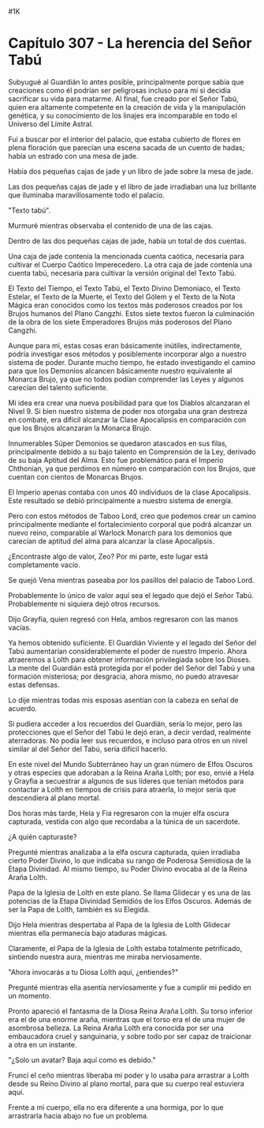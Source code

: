 
#1K 

# Capítulo 307 - La herencia del Señor Tabú


Subyugué al Guardián lo antes posible, principalmente porque sabía que creaciones como él podrían ser peligrosas incluso para mí si decidía sacrificar su vida para matarme. Al final, fue creado por el Señor Tabú, quien era altamente competente en la creación de vida y la manipulación genética, y su conocimiento de los linajes era incomparable en todo el Universo del Límite Astral.

Fui a buscar por el interior del palacio, que estaba cubierto de flores en plena floración que parecían una escena sacada de un cuento de hadas; había un estrado con una mesa de jade.

Había dos pequeñas cajas de jade y un libro de jade sobre la mesa de jade.

Las dos pequeñas cajas de jade y el libro de jade irradiaban una luz brillante que iluminaba maravillosamente todo el palacio.

"Texto tabú".

Murmuré mientras observaba el contenido de una de las cajas.

Dentro de las dos pequeñas cajas de jade, había un total de dos cuentas.

Una caja de jade contenía la mencionada cuenta caótica, necesaria para cultivar el Cuerpo Caótico Imperecedero. La otra caja de jade contenía una cuenta tabú, necesaria para cultivar la versión original del Texto Tabú.

El Texto del Tiempo, el Texto Tabú, el Texto Divino Demoníaco, el Texto Estelar, el Texto de la Muerte, el Texto del Gólem y el Texto de la Nota Mágica eran conocidos como los textos más poderosos creados por los Brujos humanos del Plano Cangzhi. Estos siete textos fueron la culminación de la obra de los siete Emperadores Brujos más poderosos del Plano Cangzhi.

Aunque para mí, estas cosas eran básicamente inútiles, indirectamente, podría investigar esos métodos y posiblemente incorporar algo a nuestro sistema de poder. Durante mucho tiempo, he estado investigando el camino para que los Demonios alcancen básicamente nuestro equivalente al Monarca Brujo, ya que no todos podían comprender las Leyes y algunos carecían del talento suficiente.

Mi idea era crear una nueva posibilidad para que los Diablos alcanzaran el Nivel 9. Si bien nuestro sistema de poder nos otorgaba una gran destreza en combate, era difícil alcanzar la Clase Apocalipsis en comparación con que los Brujos alcanzaran la Monarca Brujo.

Innumerables Súper Demonios se quedaron atascados en sus filas, principalmente debido a su bajo talento en Comprensión de la Ley, derivado de su baja Aptitud del Alma. Esto fue problemático para el Imperio Chthonian, ya que perdimos en número en comparación con los Brujos, que cuentan con cientos de Monarcas Brujos.

El Imperio apenas contaba con unos 40 individuos de la clase Apocalipsis. Este resultado se debió principalmente a nuestro sistema de energía.

Pero con estos métodos de Taboo Lord, creo que podemos crear un camino principalmente mediante el fortalecimiento corporal que podrá alcanzar un nuevo reino, comparable al Warlock Monarch para los demonios que carecían de aptitud del alma para alcanzar la clase Apocalipsis.

¿Encontraste algo de valor, Zeo? Por mi parte, este lugar está completamente vacío.

Se quejó Vena mientras paseaba por los pasillos del palacio de Taboo Lord.

Probablemente lo único de valor aquí sea el legado que dejó el Señor Tabú. Probablemente ni siquiera dejó otros recursos.

Dijo Grayfia, quien regresó con Hela, ambos regresaron con las manos vacías.

Ya hemos obtenido suficiente. El Guardián Viviente y el legado del Señor del Tabú aumentarían considerablemente el poder de nuestro Imperio. Ahora atraeremos a Lolth para obtener información privilegiada sobre los Dioses. La mente del Guardián está protegida por el poder del Señor del Tabú y una formación misteriosa; por desgracia, ahora mismo, no puedo atravesar estas defensas.

Lo dije mientras todas mis esposas asentían con la cabeza en señal de acuerdo.

Si pudiera acceder a los recuerdos del Guardián, sería lo mejor, pero las protecciones que el Señor del Tabú le dejó eran, a decir verdad, realmente aterradoras. No podía leer sus recuerdos, e incluso para otros en un nivel similar al del Señor del Tabú, sería difícil hacerlo.

En este nivel del Mundo Subterráneo hay un gran número de Elfos Oscuros y otras especies que adoraban a la Reina Araña Lolth; por eso, envié a Hela y Grayfia a secuestrar a algunos de sus líderes que tenían métodos para contactar a Lolth en tiempos de crisis para atraerla, lo mejor sería que descendiera al plano mortal.

Dos horas más tarde, Hela y Fia regresaron con la mujer elfa oscura capturada, vestida con algo que recordaba a la túnica de un sacerdote.

¿A quién capturaste?

Pregunté mientras analizaba a la elfa oscura capturada, quien irradiaba cierto Poder Divino, lo que indicaba su rango de Poderosa Semidiosa de la Etapa Divinidad. Al mismo tiempo, su Poder Divino evocaba al de la Reina Araña Lolth.

Papa de la Iglesia de Lolth en este plano. Se llama Glidecar y es una de las potencias de la Etapa Divinidad Semidiós de los Elfos Oscuros. Además de ser la Papa de Lolth, también es su Elegida.

Dijo Hela mientras despertaba al Papa de la Iglesia de Lolth Glidecar mientras ella permanecía bajo ataduras mágicas.

Claramente, el Papa de la Iglesia de Lolth estaba totalmente petrificado, sintiendo nuestra aura, mientras me miraba nerviosamente.

"Ahora invocarás a tu Diosa Lolth aquí, ¿entiendes?"

Pregunté mientras ella asentía nerviosamente y fue a cumplir mi pedido en un momento.

Pronto apareció el fantasma de la Diosa Reina Araña Lolth. Su torso inferior era el de una enorme araña, mientras que el torso era el de una mujer de asombrosa belleza. La Reina Araña Lolth era conocida por ser una embaucadora cruel y sanguinaria, y sobre todo por ser capaz de traicionar a otra en un instante.

"¿Solo un avatar? Baja aquí como es debido."

Fruncí el ceño mientras liberaba mi poder y lo usaba para arrastrar a Lolth desde su Reino Divino al plano mortal, para que su cuerpo real estuviera aquí.

Frente a mi cuerpo, ella no era diferente a una hormiga, por lo que arrastrarla hacia abajo no fue un problema.